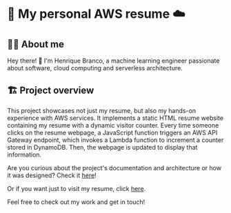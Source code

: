 # 📄 My personal AWS resume ☁️

## 👨‍💻 About me

Hey there! 👋 I'm Henrique Branco, a machine learning engineer passionate about software, cloud computing and serverless architecture.

## 🏗️ Project overview

This project showcases not just my resume, but also my hands-on experience with AWS services. It implements a static HTML resume website containing my resume with a dynamic visitor counter. Every time someone clicks on the resume webpage, a JavaScript function triggers an AWS API Gateway endpoint, which invokes a Lambda function to increment a counter stored in DynamoDB. Then, the webpage is updated to display that information.

Are you curious about the project's documentation and architecture or how it was designed? Check it [here](./docs/README.md)!

Or if you want just to visit my resume, click [here](https://henrique-awscv.com/).

Feel free to check out my work and get in touch!
